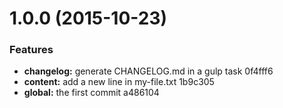 <a name="1.0.0"></a>
# 1.0.0 (2015-10-23)


### Features

* **changelog:** generate CHANGELOG.md in a gulp task 0f4fff6
* **content:** add a new line in my-file.txt 1b9c305
* **global:** the first commit a486104



